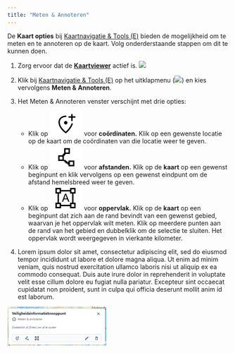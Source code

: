 ```yaml
---
title: "Meten & Annoteren"
---
```


De **Kaart opties** bij [Kaartnavigatie & Tools (E)](../map/#e-kaartnavigatie-tools) bieden de mogelijkheid om te meten
en te annoteren op de kaart. Volg onderderstaande stappen om dit te kunnen doen.

1. Zorg ervoor dat de [**Kaartviewer**](../map) actief is. ![](/assets/img/user-extra-menu.png#right)

2. Klik bij [Kaartnavigatie & Tools (E)](../map/#e-kaartnavigatie-tools) op het uitklapmenu (![](/assets/svg/dot.svg)) en kies vervolgens **Meten & Annoteren**.

3. Het Meten & Annoteren venster verschijnt met drie opties:
     - Klik op ![](coord.svg) voor **coördinaten.** Klik op een gewenste locatie op de kaart om de coördinaten van die
     locatie weer te geven.
     - Klik op ![](range.svg) voor **afstanden.** Klik op de **kaart** op een gewenst beginpunt en klik vervolgens op een
   gewenst eindpunt om de afstand hemelsbreed weer te geven.
     - Klik op ![](surface.svg) voor **oppervlak.** Klik op de **kaart** op een beginpunt dat zich aan de rand bevindt van
   een gewenst gebied, waarvan je het oppervlak wilt meten. Klik op meerdere punten aan de rand van het gebied en
   dubbelklik om de selectie te sluiten. Het oppervlak wordt weergegeven in vierkante kilometer.

4. Lorem ipsum dolor sit amet, consectetur adipiscing elit, sed do eiusmod tempor incididunt ut labore et dolore magna aliqua. Ut enim ad minim veniam, quis nostrud exercitation ullamco laboris nisi ut aliquip ex ea commodo consequat. Duis aute irure dolor in reprehenderit in voluptate velit esse cillum dolore eu fugiat nulla pariatur. Excepteur sint occaecat cupidatat non proident, sunt in culpa qui officia deserunt mollit anim id est laborum.

![](informatieknooppunt.png)